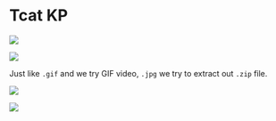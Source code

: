 # **Tcat KP**
![](https://i.imgur.com/5UfwdLn.png)

![](https://i.imgur.com/rupFajj.png)

Just like `.gif` and we try GIF video, `.jpg` we try to extract out `.zip` file.

![](https://i.imgur.com/6vQfiix.png)

![](https://i.imgur.com/kjs05oJ.png)
